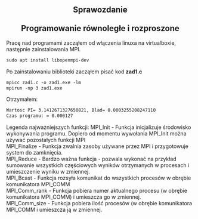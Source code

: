 <h2 align="center"><center>Sprawozdanie</center>
<br>Programowanie równoległe i rozproszone</h2>
Pracę nad programami zacząłem od włączenia linuxa na virtualboxie, następnie zainstalowania MPI.

```md
sudo apt install libopenmpi-dev
```

Po zainstalowaniu biblioteki zacząłem pisać kod <b>zad1.c</b>
```md
mpicc zad1.c -o zad1.exe -lm
mpirun -np 3 zad1.exe
```
Otrzymałem:
```md
Wartosc PI= 3.1412671327650821, Blad= 0.0003255208247110
Czas programu: = 0.000127
```
Legenda najważniejszych funkcji:
MPI_Init - Funkcja inicjalizuje środowisko wykonywania programu. Dopiero od momentu wywołania MPI_Init można używać pozostałych funkcji MPI<br>
MPI_Finalize - Funkcja zwalnia zasoby używane przez MPI i przygotowuje system do zamknięcia.<br>
MPI_Reduce - Bardzo ważna funkcja - pozwala wykonać na przykład sumowanie wszystkich częściowych wyników otrzymanych w procesach i umieszczenie wyniku w zmiennej.<br>
MPI_Bcast - Funkcja rozsyła komunikat do wszystkich procesów w obrębie komunikatora MPI_COMM<br>
MPI_Comm_rank - Funkcja pobiera numer aktualnego procesu (w obrębie komunikatora MPI_COMM) i umieszcza go w zmiennej.<br>
MPI_Comm_size - Funkcja pobiera ilość procesów (w obrębie komunikatora MPI_COMM i umieszcza ją w zmiennej.<br>
